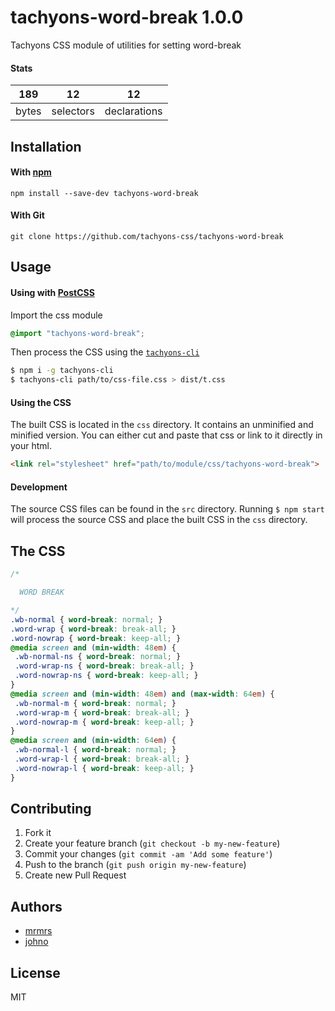# tachyons-word-break 1.0.0

Tachyons CSS module of utilities for setting word-break

#### Stats

189 | 12 | 12
---|---|---
bytes | selectors | declarations

## Installation

#### With [npm](https://npmjs.com)

```
npm install --save-dev tachyons-word-break
```

#### With Git

```
git clone https://github.com/tachyons-css/tachyons-word-break
```

## Usage

#### Using with [PostCSS](https://github.com/postcss/postcss)

Import the css module

```css
@import "tachyons-word-break";
```

Then process the CSS using the [`tachyons-cli`](https://github.com/tachyons-css/tachyons-cli)

```sh
$ npm i -g tachyons-cli
$ tachyons-cli path/to/css-file.css > dist/t.css
```

#### Using the CSS

The built CSS is located in the `css` directory. It contains an unminified and minified version.
You can either cut and paste that css or link to it directly in your html.

```html
<link rel="stylesheet" href="path/to/module/css/tachyons-word-break">
```

#### Development

The source CSS files can be found in the `src` directory.
Running `$ npm start` will process the source CSS and place the built CSS in the `css` directory.

## The CSS

```css
/*

  WORD BREAK

*/
.wb-normal { word-break: normal; }
.word-wrap { word-break: break-all; }
.word-nowrap { word-break: keep-all; }
@media screen and (min-width: 48em) {
 .wb-normal-ns { word-break: normal; }
 .word-wrap-ns { word-break: break-all; }
 .word-nowrap-ns { word-break: keep-all; }
}
@media screen and (min-width: 48em) and (max-width: 64em) {
 .wb-normal-m { word-break: normal; }
 .word-wrap-m { word-break: break-all; }
 .word-nowrap-m { word-break: keep-all; }
}
@media screen and (min-width: 64em) {
 .wb-normal-l { word-break: normal; }
 .word-wrap-l { word-break: break-all; }
 .word-nowrap-l { word-break: keep-all; }
}
```

## Contributing

1. Fork it
2. Create your feature branch (`git checkout -b my-new-feature`)
3. Commit your changes (`git commit -am 'Add some feature'`)
4. Push to the branch (`git push origin my-new-feature`)
5. Create new Pull Request

## Authors

* [mrmrs](http://mrmrs.io)
* [johno](http://johnotander.com)

## License

MIT

